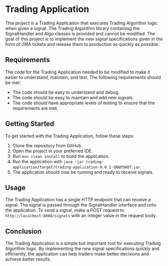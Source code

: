 # Trading Application

This project is a Trading Application that executes Trading Algorithm logic when given a signal. The Trading
Algorithm library containing the SignalHandler and Algo classes is provided and cannot be modified. The goal of this
project is to implement the new signal specifications given in the form of JIRA tickets and release them to production
as quickly as possible.

## Requirements

The code for the Trading Application needed to be modified to make it easier to understand, maintain, and test. The
following requirements should be met:

- The code should be easy to understand and debug.
- The code should be easy to maintain and add new signals.
- The code should have appropriate levels of testing to ensure that the requirements are met.

## Getting Started

To get started with the Trading Application, follow these steps:

1. Clone the repository from GitHub.
2. Open the project in your preferred IDE.
3. Run `mvn clean install` to build the application.
4. Run the application with `java -jar trading-application/target/trading-application-0.0.1-SNAPSHOT.jar`.
5. The application should now be running and ready to receive signals.

## Usage

The Trading Application has a single HTTP endpoint that can receive a signal. The signal is passed through the
SignalHandler interface and onto the application. To send a signal, make a POST request
to `http://localhost:8080/signals` with an integer value in the request body.

## Conclusion

The Trading Application is a simple but important tool for executing Trading Algorithm logic. By implementing the new
signal specifications quickly and efficiently, the application can help traders make better decisions and achieve better
results.